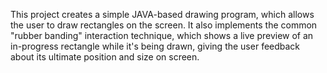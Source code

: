 This project creates a simple JAVA-based drawing program, which allows the user to draw rectangles on the screen. It also implements the common "rubber banding" interaction technique, which shows a live preview of an in-progress rectangle while it's being drawn, giving the user feedback about its ultimate position and size on screen.